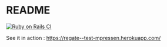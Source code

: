 # README

[![Ruby on Rails CI](https://github.com/mpressen/regate_test/actions/workflows/rubyonrails.yml/badge.svg)](https://github.com/mpressen/regate_test/actions/workflows/rubyonrails.yml)

See it in action : https://regate--test-mpressen.herokuapp.com/
